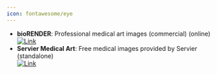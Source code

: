 ```yaml
---
icon: fontawesome/eye
---
```


- **bioRENDER**: Professional medical art images (commercial) (online)  
	[![Link](https://img.shields.io/badge/Link-online-brightgreen?style=for-the-badge&logo=cachet&logoColor=65FF8F)](https://biorender.com/)  
- **Servier Medical Art**: Free medical images provided by Servier (standalone)  
	[![Link](https://img.shields.io/badge/Link-online-brightgreen?style=for-the-badge&logo=cachet&logoColor=65FF8F)](https://smart.servier.com/)  
